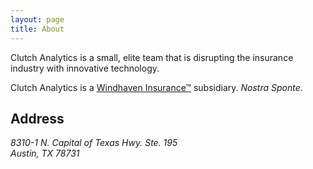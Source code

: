 ```yaml
---
layout: page
title: About
---
```


Clutch Analytics is a small, elite team that is disrupting the insurance
industry with innovative technology.

Clutch Analytics is a
[Windhaven Insurance™](http://www.windhaveninsurance.com/) subsidiary. *Nostra Sponte*.

## Address

<address>
  8310-1 N. Capital of Texas Hwy. Ste. 195<br>
  Austin, TX 78731
</address>
